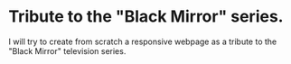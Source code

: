# Tribute to the "Black Mirror" series.

I will try to create from scratch a responsive webpage as a tribute to the
"Black Mirror" television series.
